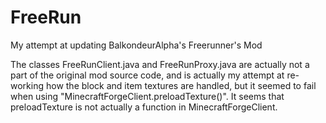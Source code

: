 FreeRun
=======

My attempt at updating BalkondeurAlpha's Freerunner's Mod

The classes FreeRunClient.java and FreeRunProxy.java are actually not a part of the original mod source code, and is actually my attempt at re-working how the block and item textures are handled, but it seemed to fail when using "MinecraftForgeClient.preloadTexture()".  It seems that preloadTexture is not actually a function in MinecraftForgeClient.
